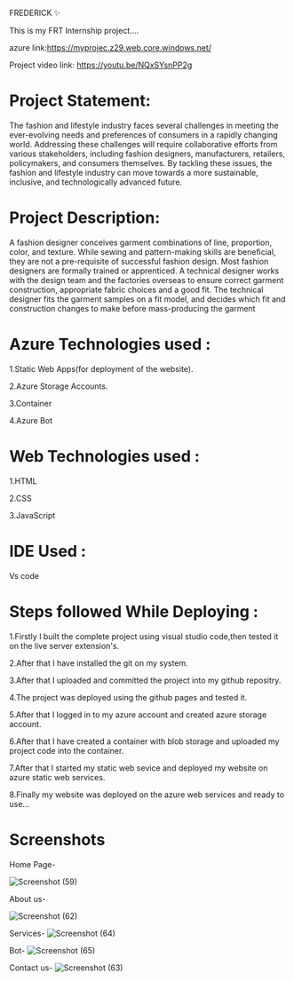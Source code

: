 FREDERICK ✨

This is my FRT Internship project....

azure link:https://myprojec.z29.web.core.windows.net/

Project video link: https://youtu.be/NQxSYsnPP2g

# Project Statement:

The fashion and lifestyle industry faces several challenges in meeting the ever-evolving needs and preferences of consumers in a rapidly changing world. Addressing these challenges will require collaborative efforts from various stakeholders, including fashion designers, manufacturers, retailers, policymakers, and consumers themselves. By tackling these issues, the fashion and lifestyle industry can move towards a more sustainable, inclusive, and technologically advanced future.

 
# Project Description:

A fashion designer conceives garment combinations of line, proportion, color, and texture. While sewing and pattern-making skills are beneficial, they are not a pre-requisite of successful fashion design. Most fashion designers are formally trained or apprenticed.
A technical designer works with the design team and the factories overseas to ensure correct garment construction, appropriate fabric choices and a good fit. The technical designer fits the garment samples on a fit model, and decides which fit and construction changes to make before mass-producing the garment

# Azure Technologies used :

1.Static Web Apps(for deployment of the website).

2.Azure Storage Accounts.

3.Container

4.Azure Bot

# Web Technologies used :

1.HTML

2.CSS

3.JavaScript

# IDE Used :

Vs code

# Steps followed While Deploying :

1.Firstly I built the complete project using visual studio code,then tested it on the live server extension's.

2.After that I have installed the git on my system.

3.After that I uploaded and committed the project into my github repositry.

4.The project was deployed using the github pages and tested it.

5.After that I logged in to my azure account and created azure storage account.

6.After that I have created a container with blob storage and uploaded my project code into the container.

7.After that I started my static web sevice and deployed my website on azure static web services.

8.Finally my website was deployed on the azure web services and ready to use...

# Screenshots

Home Page-

![Screenshot (59)](https://github.com/parameswarguruguri/frt/assets/113760801/c19c3837-f196-47bb-bf69-1267bd77d75e)

About us-

![Screenshot (62)](https://github.com/parameswarguruguri/frt/assets/113760801/7314ed1f-0bbd-4169-9565-ad3cffeaea30)

Services-
![Screenshot (64)](https://github.com/parameswarguruguri/frt/assets/113760801/55d4a46b-2484-44d1-a909-e4eb710685ce)

Bot-
![Screenshot (65)](https://github.com/parameswarguruguri/frt/assets/113760801/2720b854-2f13-4d7f-b098-85a6565f750f)

Contact us-
![Screenshot (63)](https://github.com/parameswarguruguri/frt/assets/113760801/26011879-a366-4e75-98d9-47b6af55f6ed)
